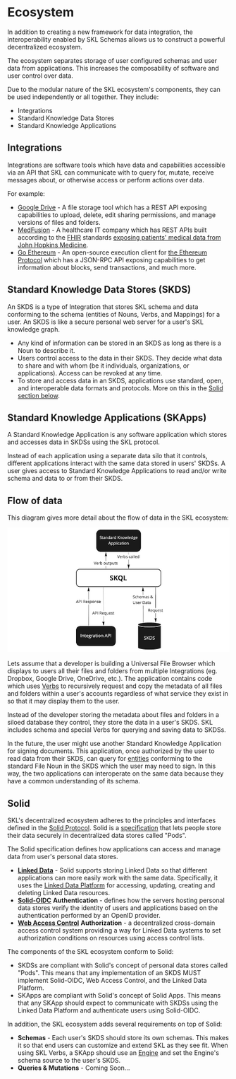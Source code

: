 # Ecosystem

In addition to creating a new framework for data integration, the interoperability enabled by SKL Schemas allows us to construct a powerful decentralized ecosystem.

The ecosystem separates storage of user configured schemas and user data from applications. This increases the composability of software and user control over data.

Due to the modular nature of the SKL ecosystem's components, they can be used independently or all together. They include:

* Integrations
* Standard Knowledge Data Stores
* Standard Knowledge Applications

## Integrations

Integrations are software tools which have data and capabilities accessible via an API that SKL can communicate with to query for, mutate, receive messages about, or otherwise access or perform actions over data.

For example:

* [Google Drive](https://www.google.com/drive/) - A file storage tool which has a REST API exposing capabilities to upload, delete, edit sharing permissions, and manage versions of files and folders.
* [MedFusion](https://www.medfusion.com/) - A healthcare IT company which has REST APIs built according to the [FHIR](https://www.hl7.org/fhir/) standards [exposing patients' medical data from John Hopkins Medicine](https://www.medfusion.com/lp/john-hopkins-medicine-patient-data-api/).
* [Go Ethereum](https://geth.ethereum.org/) - An open-source execution client for [the Ethereum Protocol](https://ethereum.org/en/) which has a JSON-RPC API exposing capabilities to get information about blocks, send transactions, and much more.

## Standard Knowledge Data Stores (SKDS)

An SKDS is a type of Integration that stores SKL schema and data conforming to the schema (entities of Nouns, Verbs, and Mappings) for a user. An SKDS is like a secure personal web server for a user's SKL knowledge graph.

* Any kind of information can be stored in an SKDS as long as there is a Noun to describe it.
* Users control access to the data in their SKDS. They decide what data to share and with whom (be it individuals, organizations, or applications). Access can be revoked at any time.
* To store and access data in an SKDS, applications use standard, open, and interoperable data formats and protocols. More on this in the [Solid section below](ecosystem.md#solid).

## Standard Knowledge Applications (SKApps)

A Standard Knowledge Application is any software application which stores and accesses data in SKDSs using the SKL protocol.

Instead of each application using a separate data silo that it controls, different applications interact with the same data stored in users' SKDSs. A user gives access to Standard Knowledge Applications to read and/or write schema and data to or from their SKDS.

## Flow of data

This diagram gives more detail about the flow of data in the SKL ecosystem:

![](../.gitbook/assets/ecosystem.jpg)

Lets assume that a developer is building a Universal File Browser which displays to users all their files and folders from multiple Integrations (eg. Dropbox, Google Drive, OneDrive, etc.). The application contains code which uses [Verbs](schemas/#verbs) to recursively request and copy the metadata of all files and folders within a user's accounts regardless of what service they exist in so that it may display them to the user.

Instead of the developer storing the metadata about files and folders in a siloed database they control, they store the data in a user's SKDS. SKL includes schema and special Verbs for querying and saving data to SKDSs.

In the future, the user might use another Standard Knowledge Application for signing documents. This application, once authorized by the user to read data from their SKDS, can query for [entities](schemas/#entity) conforming to the standard File Noun in the SKDS which the user may need to sign. In this way, the two applications can interoperate on the same data because they have a common understanding of its schema.

## Solid <a href="#solid" id="solid"></a>

SKL's decentralized ecosystem adheres to the principles and interfaces defined in the [Solid Protocol](https://solidproject.org/). Solid is a [specification](https://solidproject.org/TR/protocol) that lets people store their data securely in decentralized data stores called "Pods".

The Solid specification defines how applications can access and manage data from user's personal data stores.

* [**Linked Data**](https://www.w3.org/standards/semanticweb/data) - Solid supports storing Linked Data so that different applications can more easily work with the same data. Specifically, it uses the [Linked Data Platform](https://www.w3.org/TR/ldp/) for accessing, updating, creating and deleting Linked Data resources.
* [**Solid-OIDC**](https://solid.github.io/solid-oidc/) **Authentication** - defines how the servers hosting personal data stores verify the identity of users and applications based on the authentication performed by an OpenID provider.
* [**Web Access Control**](https://solidproject.org/TR/wac) **Authorization** - a decentralized cross-domain access control system providing a way for Linked Data systems to set authorization conditions on resources using access control lists.

The components of the SKL ecosystem conform to Solid:

* SKDSs are compliant with Solid's concept of personal data stores called "Pods". This means that any implementation of an SKDS MUST implement Solid-OIDC, Web Access Control, and the Linked Data Platform.
* SKApps are compliant with Solid's concept of Solid Apps. This means that any SKApp should expect to communicate with SKDSs using the Linked Data Platform and authenticate users using Solid-OIDC.

In addition, the SKL ecosystem adds several requirements on top of Solid:

* **Schemas** - Each user's SKDS should store its own schemas. This makes it so that end users can customize and extend SKL as they see fit. When using SKL Verbs, a SKApp should use an [Engine](engines.md) and set the Engine's schema source to the user's SKDS.
* **Queries & Mutations** - Coming Soon...
